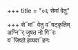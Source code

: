 +++
title = "०६ सेमां वेतु"

+++
से᳓मां᳓ वेतु व᳓षट्कृतिम्  
अग्नि᳓र् जुषत नो गि᳓रः  
य᳓जिष्ठो हव्यवा᳓हनः